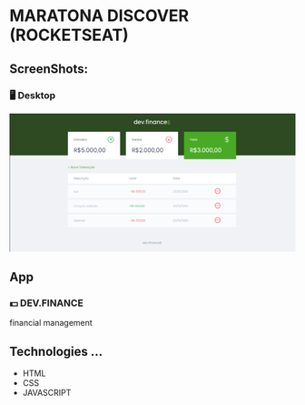 # MARATONA DISCOVER (ROCKETSEAT)

## ScreenShots:
### 🖥️ Desktop
<img src="./assets/screenshot.png">




## App
### 💵 DEV.FINANCE
<p>financial management</p>

## Technologies ...

- HTML
- CSS
- JAVASCRIPT




